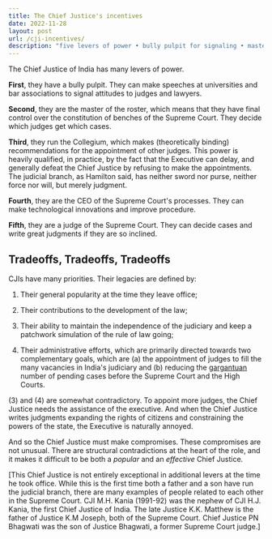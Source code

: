 ```yaml
---
title: The Chief Justice's incentives
date: 2022-11-28
layout: post
url: /cji-incentives/
description: "five levers of power • bully pulpit for signaling • master of the roster • collegium leadership • process innovation • judicial decision-making • structural tradeoffs between popularity and effectiveness • balancing judicial independence with executive cooperation"
---
```


The Chief Justice of India has many levers of power.

**First**, they have a bully pulpit. They can make speeches at universities and bar associations to signal attitudes to judges and lawyers.

**Second**, they are the master of the roster, which means that they have final control over the constitution of benches of the Supreme Court. They decide which judges get which cases.

**Third**, they run the Collegium, which makes (theoretically binding) recommendations for the appointment of other judges. This power is heavily qualified, in practice, by the fact that the Executive can delay, and generally defeat the Chief Justice by refusing to make the appointments. The judicial branch, as Hamilton said, has neither sword nor purse, neither force nor will, but merely judgment.

**Fourth**, they are the CEO of the Supreme Court's processes. They can make technological innovations and improve procedure.

**Fifth**, they are a judge of the Supreme Court. They can decide cases and write great judgments if they are so inclined.

## Tradeoffs, Tradeoffs, Tradeoffs

CJIs have many priorities. Their legacies are defined by:

1. Their general popularity at the time they leave office;

2. Their contributions to the development of the law;

3. Their ability to maintain the independence of the judiciary and keep a patchwork simulation of the rule of law going;

4. Their administrative efforts, which are primarily directed towards two complementary goals, which are (a) the appointment of judges to fill the many vacancies in India's judiciary and (b) reducing the [gargantuan](https://theleaflet.in/the-debate-around-pendency-in-the-supreme-court-needs-a-dash-of-empiricism/) number of pending cases before the Supreme Court and the High Courts.

(3) and (4) are somewhat contradictory. To appoint more judges, the Chief Justice needs the assistance of the executive. And when the Chief Justice writes judgments expanding the rights of citizens and constraining the powers of the state, the Executive is naturally annoyed.

And so the Chief Justice must make compromises. These compromises are not unusual. There are structural contradictions at the heart of the role, and it makes it difficult to be both a *popular* and an *effective* Chief Justice.

[This Chief Justice is not entirely exceptional in additional levers at the time he took office. While this is the first time both a father and a son have run the judicial branch, there are many examples of people related to each other in the Supreme Court. CJI M.H. Kania (1991-92) was the nephew of CJI H.J. Kania, the first Chief Justice of India. The late Justice K.K. Matthew is the father of Justice K.M Joseph, both of the Supreme Court. Chief Justice PN Bhagwati was the son of Justice Bhagwati, a former Supreme Court judge.]